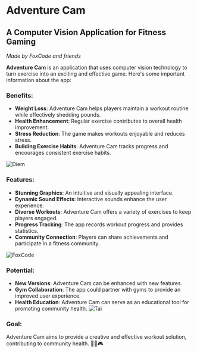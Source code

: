 # Adventure Cam
## A Computer Vision Application for Fitness Gaming
*Made by FoxCode and friends*

**Adventure Cam** is an application that uses computer vision technology to turn exercise into an exciting and effective game. Here's some important information about the app:

### Benefits:
- **Weight Loss**: Adventure Cam helps players maintain a workout routine while effectively shedding pounds.
- **Health Enhancement**: Regular exercise contributes to overall health improvement.
- **Stress Reduction**: The game makes workouts enjoyable and reduces stress.
- **Building Exercise Habits**: Adventure Cam tracks progress and encourages consistent exercise habits.

![Diem](https://www.dropbox.com/scl/fi/mycxjsk8sdjwqe4h71byu/fox.gif?rlkey=s4kqu59jlgtxrh4agui2upxpo&st=8uapktqj&dl=1 "Diem tesing")

### Features:
- **Stunning Graphics**: An intuitive and visually appealing interface.
- **Dynamic Sound Effects**: Interactive sounds enhance the user experience.
- **Diverse Workouts**: Adventure Cam offers a variety of exercises to keep players engaged.
- **Progress Tracking**: The app records workout progress and provides statistics.
- **Community Connection**: Players can share achievements and participate in a fitness community.

![FoxCode](https://i.ebayimg.com/images/g/kFEAAOSwYfxhFrUt/s-l1200.jpg "Employee Data title")
 

### Potential:
- **New Versions**: Adventure Cam can be enhanced with new features.
- **Gym Collaboration**: The app could partner with gyms to provide an improved user experience.
- **Health Education**: Adventure Cam can serve as an educational tool for promoting community health.
![Tai](https://www.dropbox.com/scl/fi/9yo0hfbjo3xrvbgd6vb0q/tai.gif?rlkey=hy92h6u2l96n9sw2dwqr1opkx&st=iya3rods&dl=1 "Diem tesing")

### Goal:
Adventure Cam aims to provide a creative and effective workout solution, contributing to community health. 🏋️‍♂️🎮
